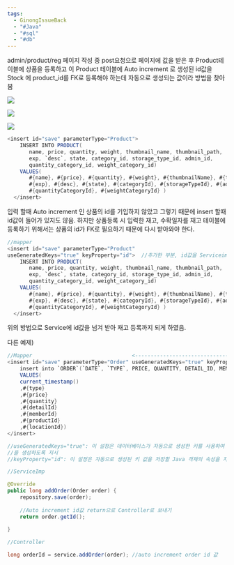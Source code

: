 ```yaml
---
tags:
  - GinongIssueBack
  - "#Java"
  - "#sql"
  - "#db"
---
```


admin/product/reg 페이지 작성 중 post요청으로 페이지에 값을 받은 후 Product테이블에 상품을 등록하고 이 Product 테이블에 Auto increment 로 생성된 id값을 Stock 에 product_id를 FK로 등록해야 하는데 자동으로 생성되는 값이라 방법을 찾아 봄 



![](https://i.imgur.com/RRkDeXA.png)

![](https://i.imgur.com/Ka0J4k1.png)


![](https://i.imgur.com/FNjUDh5.png)


```java
<insert id="save" parameterType="Product">  
    INSERT INTO PRODUCT(  
       name, price, quantity, weight, thumbnail_name, thumbnail_path,   
       exp, `desc`, state, category_id, storage_type_id, admin_id,   
       quantity_category_id, weight_category_id)   
    VALUES(  
       #{name}, #{price}, #{quantity}, #{weight}, #{thumbnailName}, #{thumbnailPath},  
       #{exp}, #{desc}, #{state}, #{categoryId}, #{storageTypeId}, #{adminId},  
       #{quantityCategoryId}, #{weightCategoryId} )  
  </insert>
```

입력 할때 Auto increment 인 상품의 id를 기입하지 않았고 그렇기 때문에 insert 할때 id값이 들어가 있지도 않음. 하지만 상품등록 시 입력한 재고, 수확일자를 재고 테이블에 등록하기 위해서는 상품의 id가 FK로 필요하기 때문에 다시 받아와야 한다.

```java
//mapper
<insert id="save" parameterType="Product" 
useGeneratedKeys="true" keyProperty="id">  //추가한 부분, id값을 Serviceimp로 보내줌  
    INSERT INTO PRODUCT(  
       name, price, quantity, weight, thumbnail_name, thumbnail_path,   
       exp, `desc`, state, category_id, storage_type_id, admin_id,   
       quantity_category_id, weight_category_id)   
    VALUES(  
       #{name}, #{price}, #{quantity}, #{weight}, #{thumbnailName}, #{thumbnailPath},  
       #{exp}, #{desc}, #{state}, #{categoryId}, #{storageTypeId}, #{adminId},  
       #{quantityCategoryId}, #{weightCategoryId} )  
  </insert>
```

위의 방법으로 Service에 id값을 넘겨 받아 재고 등록까지 되게 하였음.

다른 예제)
```java
//Mapper                                <--------------------------------------->
<insert id="save" parameterType="Order" useGeneratedKeys="true" keyProperty="id">
    insert into `ORDER`(`DATE`, `TYPE`, PRICE, QUANTITY, DETAIL_ID, MEMBER_ID, PRODUCT_ID, LOCATION_ID)  
    VALUES(  
    current_timestamp()  
    ,#{type}  
    ,#{price}  
    ,#{quantity}  
    ,#{detailId}  
    ,#{memberId}  
    ,#{productId}  
    ,#{locationId})  
</insert>

//useGeneratedKeys="true": 이 설정은 데이터베이스가 자동으로 생성한 키를 사용하여 키 값
//을 생성하도록 지시
//keyProperty="id": 이 설정은 자동으로 생성된 키 값을 저장할 Java 객체의 속성을 지정
```

```java
//ServiceImp

@Override  
public long addOrder(Order order) {  
    repository.save(order);  
  
    //Auto increment id값 return으로 Controller로 보내기  
    return order.getId();  
  
}
```

```java
//Controller

long orderId = service.addOrder(order); //auto increment order id 값

```
